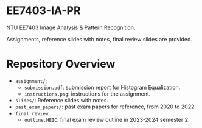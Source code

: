 # EE7403-IA-PR
NTU EE7403 Image Analysis &amp; Pattern Recognition. 

Assignments, reference slides with notes, final review slides are provided.

# Repository Overview
- `assignment/`: 
  - `submission.pdf`: submission report for Histogram Equalization.
  - `instructions.png`: instructions for the assignment.
- `slides/`: Reference slides with notes.
- `past_exam_papers/`: past exam papers for reference, from 2020 to 2022.
- `final_review`: 
  - `outline.HEIC`: final exam review outline in 2023-2024 semester 2.
